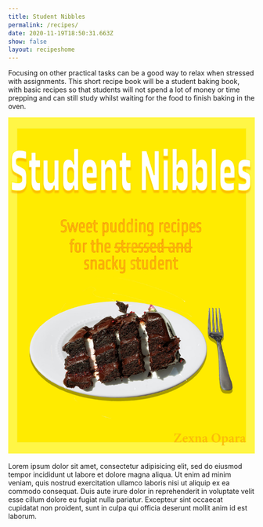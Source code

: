 ```yaml
---
title: Student Nibbles
permalink: /recipes/
date: 2020-11-19T18:50:31.663Z
show: false
layout: recipeshome
---
```

Focusing on other practical tasks can be a good way to relax when stressed with assignments. This short recipe book will be a student baking book, with basic recipes so that students will not spend a lot of money or time prepping and can still study whilst waiting for the food to finish baking in the oven.

![](../uploads/student-nibbles.jpg)

Lorem ipsum dolor sit amet, consectetur adipisicing elit, sed do eiusmod tempor incididunt ut labore et dolore magna aliqua. Ut enim ad minim veniam, quis nostrud exercitation ullamco laboris nisi ut aliquip ex ea commodo consequat. Duis aute irure dolor in reprehenderit in voluptate velit esse cillum dolore eu fugiat nulla pariatur. Excepteur sint occaecat cupidatat non proident, sunt in culpa qui officia deserunt mollit anim id est laborum.